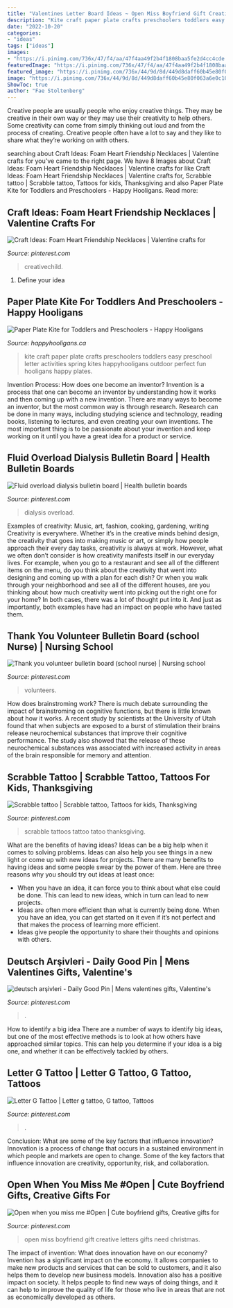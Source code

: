 ```yaml
---
title: "Valentines Letter Board Ideas ~ Open Miss Boyfriend Gift Creative Letters Gifts Need Christmas"
description: "Kite craft paper plate crafts preschoolers toddlers easy preschool letter activities spring kites happyhooligans outdoor perfect fun hooligans happy plates"
date: "2022-10-20"
categories:
- "ideas"
tags: ["ideas"]
images:
- "https://i.pinimg.com/736x/47/f4/aa/47f4aa49f2b4f1808baa5fe2d4cc4cde.jpg"
featuredImage: "https://i.pinimg.com/736x/47/f4/aa/47f4aa49f2b4f1808baa5fe2d4cc4cde.jpg"
featured_image: "https://i.pinimg.com/736x/44/9d/8d/449d8daff60b45e80f063a6e0c100dab.jpg"
image: "https://i.pinimg.com/736x/44/9d/8d/449d8daff60b45e80f063a6e0c100dab.jpg"
ShowToc: true
author: "Fae Stoltenberg"
---
```



Creative people are usually people who enjoy creative things. They may be creative in their own way or they may use their creativity to help others. Some creativity can come from simply thinking out loud and from the process of creating. Creative people often have a lot to say and they like to share what they’re working on with others.

	

		
searching about Craft Ideas: Foam Heart Friendship Necklaces | Valentine crafts for you've came to the right page. We have 8 Images about Craft Ideas: Foam Heart Friendship Necklaces | Valentine crafts for like Craft Ideas: Foam Heart Friendship Necklaces | Valentine crafts for, Scrabble tattoo | Scrabble tattoo, Tattoos for kids, Thanksgiving and also Paper Plate Kite for Toddlers and Preschoolers - Happy Hooligans. Read more:
		
    
## Craft Ideas: Foam Heart Friendship Necklaces | Valentine Crafts For

<img loading=lazy src="https://i.pinimg.com/736x/44/9d/8d/449d8daff60b45e80f063a6e0c100dab.jpg" onerror="this.onerror=null;this.src='https://tse3.mm.bing.net/th?id=OIP.WQUFy_2B-dYAAYwnEsU5aAHaLH&amp;pid=15.1';" alt="Craft Ideas: Foam Heart Friendship Necklaces | Valentine crafts for">

_Source: pinterest.com_

>creativechild. 

	

1. Define your idea

    
## Paper Plate Kite For Toddlers And Preschoolers - Happy Hooligans

<img loading=lazy src="https://happyhooligans.ca/wp-content/uploads/2016/04/Paper-Plate-Kite-craft-Happy-Hooligans-.jpg" onerror="this.onerror=null;this.src='https://tse1.mm.bing.net/th?id=OIP.pRAKreX5cSNrW_Agkzh2BgAAAA&amp;pid=15.1';" alt="Paper Plate Kite for Toddlers and Preschoolers - Happy Hooligans">

_Source: happyhooligans.ca_

>kite craft paper plate crafts preschoolers toddlers easy preschool letter activities spring kites happyhooligans outdoor perfect fun hooligans happy plates. 

	

Invention Process: How does one become an inventor?
Invention is a process that one can become an inventor by understanding how it works and then coming up with a new invention. There are many ways to become an inventor, but the most common way is through research. Research can be done in many ways, including studying science and technology, reading books, listening to lectures, and even creating your own inventions. The most important thing is to be passionate about your invention and keep working on it until you have a great idea for a product or service.

    
## Fluid Overload Dialysis Bulletin Board | Health Bulletin Boards

<img loading=lazy src="https://i.pinimg.com/736x/59/f8/b7/59f8b7776e46b449769165dab2757a65.jpg" onerror="this.onerror=null;this.src='https://tse3.mm.bing.net/th?id=OIP.bywPYsojtx_h6uFNG-4e0AHaKy&amp;pid=15.1';" alt="Fluid overload dialysis bulletin board | Health bulletin boards">

_Source: pinterest.com_

>dialysis overload. 

	

Examples of creativity: Music, art, fashion, cooking, gardening, writing
Creativity is everywhere. Whether it’s in the creative minds behind design, the creativity that goes into making music or art, or simply how people approach their every day tasks, creativity is always at work. However, what we often don’t consider is how creativity manifests itself in our everyday lives. For example, when you go to a restaurant and see all of the different items on the menu, do you think about the creativity that went into designing and coming up with a plan for each dish? Or when you walk through your neighborhood and see all of the different houses, are you thinking about how much creativity went into picking out the right one for your home? In both cases, there was a lot of thought put into it. And just as importantly, both examples have had an impact on people who have tasted them.

    
## Thank You Volunteer Bulletin Board (school Nurse) | Nursing School

<img loading=lazy src="https://i.pinimg.com/736x/77/28/b1/7728b1a3caffd9e51f2fed449703dbd1.jpg" onerror="this.onerror=null;this.src='https://tse2.mm.bing.net/th?id=OIP.WLdbnrtjqc5ehiAIdz-HCQHaJ3&amp;pid=15.1';" alt="Thank you volunteer bulletin board (school nurse) | Nursing school">

_Source: pinterest.com_

>volunteers. 

	

How does brainstroming work?
There is much debate surrounding the impact of brainstroming on cognitive functions, but there is little known about how it works. A recent study by scientists at the University of Utah found that when subjects are exposed to a burst of stimulation their brains release neurochemical substances that improve their cognitive performance. The study also showed that the release of these neurochemical substances was associated with increased activity in areas of the brain responsible for memory and attention.

    
## Scrabble Tattoo | Scrabble Tattoo, Tattoos For Kids, Thanksgiving

<img loading=lazy src="https://i.pinimg.com/736x/43/4e/c9/434ec97cf1073262d99263f4465ddd6e--baby-quotes-scrabble.jpg" onerror="this.onerror=null;this.src='https://tse2.mm.bing.net/th?id=OIP.m1YPkiJAUV1BYttW3xmrCgHaJ3&amp;pid=15.1';" alt="Scrabble tattoo | Scrabble tattoo, Tattoos for kids, Thanksgiving">

_Source: pinterest.com_

>scrabble tattoos tattoo tatoo thanksgiving. 

	

What are the benefits of having ideas?
Ideas can be a big help when it comes to solving problems. Ideas can also help you see things in a new light or come up with new ideas for projects. There are many benefits to having ideas and some people swear by the power of them. Here are three reasons why you should try out ideas at least once: 
- When you have an idea, it can force you to think about what else could be done. This can lead to new ideas, which in turn can lead to new projects. 
- Ideas are often more efficient than what is currently being done. When you have an idea, you can get started on it even if it’s not perfect and that makes the process of learning more efficient. 
- Ideas give people the opportunity to share their thoughts and opinions with others.

    
## Deutsch Arşivleri - Daily Good Pin | Mens Valentines Gifts, Valentine&#039;s

<img loading=lazy src="https://i.pinimg.com/736x/ca/99/0d/ca990dad1a1769570a2130226fa9a0bd.jpg" onerror="this.onerror=null;this.src='https://tse3.mm.bing.net/th?id=OIP.ve6qHwSCOMfiAhtQ10TwwwHaJ3&amp;pid=15.1';" alt="deutsch arşivleri - Daily Good Pin | Mens valentines gifts, Valentine&#039;s">

_Source: pinterest.com_

>. 

	

How to identify a big idea
There are a number of ways to identify big ideas, but one of the most effective methods is to look at how others have approached similar topics. This can help you determine if your idea is a big one, and whether it can be effectively tackled by others.

    
## Letter G Tattoo | Letter G Tattoo, G Tattoo, Tattoos

<img loading=lazy src="https://i.pinimg.com/736x/47/f4/aa/47f4aa49f2b4f1808baa5fe2d4cc4cde.jpg" onerror="this.onerror=null;this.src='https://tse4.mm.bing.net/th?id=OIP.H3iP5Uou_-V-uibsB06RPwAAAA&amp;pid=15.1';" alt="Letter G Tattoo | Letter g tattoo, G tattoo, Tattoos">

_Source: pinterest.com_

>. 

	

Conclusion: What are some of the key factors that influence innovation?
Innovation is a process of change that occurs in a sustained environment in which people and markets are open to change. Some of the key factors that influence innovation are creativity, opportunity, risk, and collaboration.

    
## Open When You Miss Me #Open | Cute Boyfriend Gifts, Creative Gifts For

<img loading=lazy src="https://i.pinimg.com/736x/71/00/30/710030770783c9516e77a767c3aeaad8.jpg" onerror="this.onerror=null;this.src='https://tse3.mm.bing.net/th?id=OIP.Ngwp8VQpj8xlI5W5crTxyAHaJ4&amp;pid=15.1';" alt="Open when you miss me #Open | Cute boyfriend gifts, Creative gifts for">

_Source: pinterest.com_

>open miss boyfriend gift creative letters gifts need christmas. 

	

The impact of invention: What does innovation have on our economy?
Invention has a significant impact on the economy. It allows companies to make new products and services that can be sold to customers, and it also helps them to develop new business models. Innovation also has a positive impact on society. It helps people to find new ways of doing things, and it can help to improve the quality of life for those who live in areas that are not as economically developed as others.

